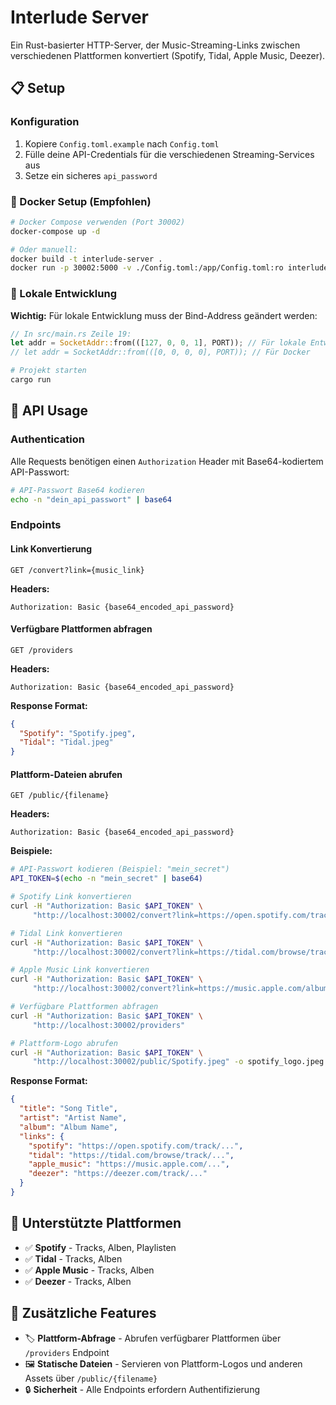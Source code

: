 # Interlude Server

Ein Rust-basierter HTTP-Server, der Music-Streaming-Links zwischen verschiedenen Plattformen konvertiert (Spotify, Tidal, Apple Music, Deezer).

## 📋 Setup

### Konfiguration
1. Kopiere `Config.toml.example` nach `Config.toml`
2. Fülle deine API-Credentials für die verschiedenen Streaming-Services aus
3. Setze ein sicheres `api_password`

### 🐳 Docker Setup (Empfohlen)

```bash
# Docker Compose verwenden (Port 30002)
docker-compose up -d

# Oder manuell:
docker build -t interlude-server .
docker run -p 30002:5000 -v ./Config.toml:/app/Config.toml:ro interlude-server
```

### 🦀 Lokale Entwicklung

**Wichtig:** Für lokale Entwicklung muss der Bind-Address geändert werden:

```rust
// In src/main.rs Zeile 19:
let addr = SocketAddr::from(([127, 0, 0, 1], PORT)); // Für lokale Entwicklung
// let addr = SocketAddr::from(([0, 0, 0, 0], PORT)); // Für Docker
```

```bash
# Projekt starten
cargo run
```

## 🚀 API Usage

### Authentication
Alle Requests benötigen einen `Authorization` Header mit Base64-kodiertem API-Passwort:

```bash
# API-Passwort Base64 kodieren
echo -n "dein_api_passwort" | base64
```

### Endpoints

#### Link Konvertierung
```
GET /convert?link={music_link}
```

**Headers:**
```
Authorization: Basic {base64_encoded_api_password}
```

#### Verfügbare Plattformen abfragen
```
GET /providers
```

**Headers:**
```
Authorization: Basic {base64_encoded_api_password}
```

**Response Format:**
```json
{
  "Spotify": "Spotify.jpeg",
  "Tidal": "Tidal.jpeg"
}
```

#### Plattform-Dateien abrufen
```
GET /public/{filename}
```

**Headers:**
```
Authorization: Basic {base64_encoded_api_password}
```

**Beispiele:**
```bash
# API-Passwort kodieren (Beispiel: "mein_secret")
API_TOKEN=$(echo -n "mein_secret" | base64)

# Spotify Link konvertieren
curl -H "Authorization: Basic $API_TOKEN" \
     "http://localhost:30002/convert?link=https://open.spotify.com/track/4iV5W9uYEdYUVa79Axb7Rh"

# Tidal Link konvertieren  
curl -H "Authorization: Basic $API_TOKEN" \
     "http://localhost:30002/convert?link=https://tidal.com/browse/track/123456789"

# Apple Music Link konvertieren
curl -H "Authorization: Basic $API_TOKEN" \
     "http://localhost:30002/convert?link=https://music.apple.com/album/track/123456789"

# Verfügbare Plattformen abfragen
curl -H "Authorization: Basic $API_TOKEN" \
     "http://localhost:30002/providers"

# Plattform-Logo abrufen
curl -H "Authorization: Basic $API_TOKEN" \
     "http://localhost:30002/public/Spotify.jpeg" -o spotify_logo.jpeg
```

**Response Format:**
```json
{
  "title": "Song Title",
  "artist": "Artist Name",
  "album": "Album Name",
  "links": {
    "spotify": "https://open.spotify.com/track/...",
    "tidal": "https://tidal.com/browse/track/...",
    "apple_music": "https://music.apple.com/...",
    "deezer": "https://deezer.com/track/..."
  }
}
```

## 🔧 Unterstützte Plattformen

- ✅ **Spotify** - Tracks, Alben, Playlisten
- ✅ **Tidal** - Tracks, Alben  
- ✅ **Apple Music** - Tracks, Alben
- ✅ **Deezer** - Tracks, Alben

## 📁 Zusätzliche Features

- 🏷️ **Plattform-Abfrage** - Abrufen verfügbarer Plattformen über `/providers` Endpoint
- 🖼️ **Statische Dateien** - Servieren von Plattform-Logos und anderen Assets über `/public/{filename}`
- 🔒 **Sicherheit** - Alle Endpoints erfordern Authentifizierung
